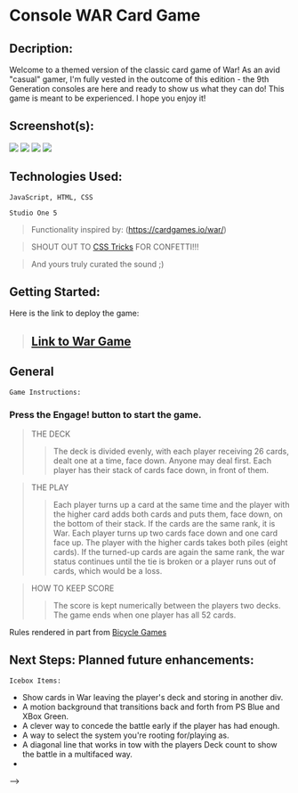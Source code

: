 
# Console WAR Card Game

## Decription:

Welcome to a themed version of the classic card game of War! As an avid "casual" gamer, I'm fully vested in the outcome of this edition - the 9th Generation consoles are here and ready to show us what they can do! This game is meant to be experienced. I hope you enjoy it!


## Screenshot(s):

<img src='https://i.imgur.com/ik7DkD7.png'>
<img src='https://i.imgur.com/b2t8TPo.png'>
<img src='https://i.imgur.com/hrorGNa.png'>
<img src='https://i.imgur.com/dJZmG38.png'>



## Technologies Used: 

    JavaScript, HTML, CSS

    Studio One 5

   > Functionality inspired by: (https://cardgames.io/war/)

   > SHOUT OUT TO [CSS Tricks](https://css-tricks.com/write-code-get-confetti/)  FOR CONFETTI!!!

   > And yours truly curated the sound ;)

## Getting Started: 

Here is the link to deploy the game:
 >## [Link to War Game](https://wkbroxton.github.io/wargame/)


##  General
    Game Instructions:
### Press the Engage! button to start the game. 

>THE DECK
>>The deck is divided evenly, with each player receiving 26 cards, dealt one at a time, face down. Anyone may deal first. Each player has their stack of cards face down, in front of them.

>THE PLAY
>>Each player turns up a card at the same time and the player with the higher card adds both cards and puts them, face down, on the bottom of their stack. If the cards are the same rank, it is War. Each player turns up two cards face down and one card face up. The player with the higher cards takes both piles (eight cards). If the turned-up cards are again the same rank, the war status continues until the tie is broken or a player runs out of cards, which would be a loss.

>HOW TO KEEP SCORE
>>The score is kept numerically between the players two decks. The game ends when one player has all 52 cards.
    

Rules rendered in part from [Bicycle Games](https://bicyclecards.com/how-to-play/war/)

## Next Steps: Planned future enhancements: 

    Icebox Items:
    
* Show cards in War leaving the player's deck and storing in another div.
* A motion background that transitions back and forth from PS Blue and XBox Green.
* A clever way to concede the battle early if the player has had enough.
* A way to select the system you're rooting for/playing as.
* A diagonal line that works in tow with the players Deck count to show the battle in a multifaced way.
*















<!-- git status (shows you whats been changed)
git add -A
git commit -m 'changes'
git push --> -->

<!-- When you have commits on main that you want to deploy, it's time to merge those commits into the gh-pages branch:

Checkout the gh-pages branch: git checkout gh-pages
Merge the commits from main: git merge main
Deploy the changes: git push origin gh-pages
Now your deployed application is up to date!

Be sure to switch back to the main branch! -->